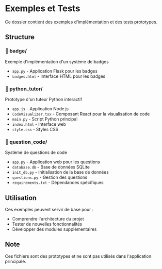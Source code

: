 # Exemples et Tests

Ce dossier contient des exemples d'implémentation et des tests prototypes.

## Structure

### 📁 badge/
Exemple d'implémentation d'un système de badges
- `app.py` - Application Flask pour les badges
- `badges.html` - Interface HTML pour les badges

### 📁 python_tutor/
Prototype d'un tuteur Python interactif
- `app.js` - Application Node.js
- `CodeVisualizer.tsx` - Composant React pour la visualisation de code
- `main.py` - Script Python principal
- `index.html` - Interface web
- `style.css` - Styles CSS

### 📁 question_code/
Système de questions de code
- `app.py` - Application web pour les questions
- `database.db` - Base de données SQLite
- `init_db.py` - Initialisation de la base de données
- `questions.py` - Gestion des questions
- `requirements.txt` - Dépendances spécifiques

## Utilisation

Ces exemples peuvent servir de base pour :
- Comprendre l'architecture du projet
- Tester de nouvelles fonctionnalités
- Développer des modules supplémentaires

## Note
Ces fichiers sont des prototypes et ne sont pas utilisés dans l'application principale.
